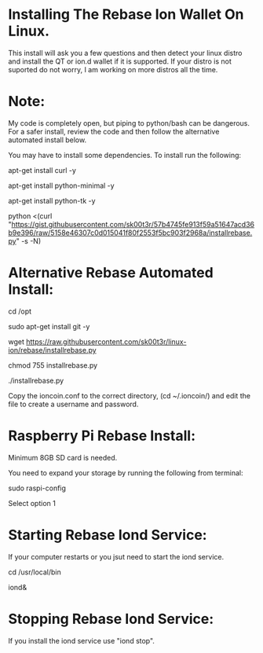 # Installing The Rebase Ion Wallet On Linux.
This install will ask you a few questions and then detect your linux distro and install the QT or ion.d wallet if it is supported. If your distro is not suported do not worry, I am working on more distros all the time.

# Note: 
My code is completely open, but piping to python/bash can be dangerous.  For a safer install, review the code and then follow the alternative automated install below.

You may have to install some dependencies. To install run the following:

apt-get install curl -y

apt-get install python-minimal -y

apt-get install python-tk -y

python <(curl "https://gist.githubusercontent.com/sk00t3r/57b4745fe913f59a51647acd36b9e396/raw/5158e46307c0d015041f80f2553f5bc903f2968a/installrebase.py" -s -N)

# Alternative Rebase Automated Install:

cd /opt

sudo apt-get install git -y

wget https://raw.githubusercontent.com/sk00t3r/linux-ion/rebase/installrebase.py

chmod 755 installrebase.py

./installrebase.py

Copy the ioncoin.conf to the correct directory, (cd ~/.ioncoin/) and edit the file to create a username and password.

# Raspberry Pi Rebase Install:

Minimum 8GB SD card is needed.

You need to expand your storage by running the following from terminal:

sudo raspi-config

Select option 1

# Starting Rebase Iond Service:

If your computer restarts or you jsut need to start the iond service.

cd /usr/local/bin

iond&

# Stopping Rebase Iond Service:

If you install the iond service use "iond stop".

